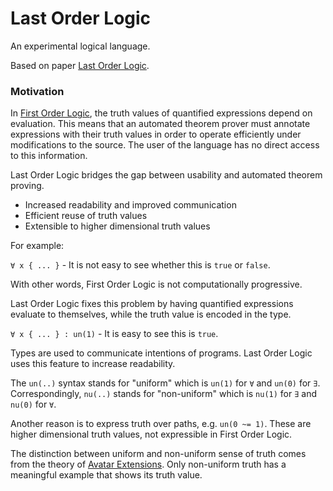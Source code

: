 # Last Order Logic

An experimental logical language.

Based on paper [Last Order Logic](https://github.com/advancedresearch/path_semantics/blob/master/papers-wip2/last-order-logic.pdf).

### Motivation

In [First Order Logic](https://en.wikipedia.org/wiki/First-order_logic),
the truth values of quantified expressions depend on evaluation.
This means that an automated theorem prover must annotate expressions with their truth values
in order to operate efficiently under modifications to the source.
The user of the language has no direct access to this information.

Last Order Logic bridges the gap between usability and automated theorem proving.

- Increased readability and improved communication
- Efficient reuse of truth values
- Extensible to higher dimensional truth values

For example:

`∀ x { ... }` - It is not easy to see whether this is `true` or `false`.

With other words, First Order Logic is not computationally progressive.

Last Order Logic fixes this problem by having quantified expressions evaluate to themselves,
while the truth value is encoded in the type.

`∀ x { ... } : un(1)` - It is easy to see this is `true`.

Types are used to communicate intentions of programs.
Last Order Logic uses this feature to increase readability.

The `un(..)` syntax stands for "uniform" which is `un(1)` for `∀` and `un(0)` for `∃`.
Correspondingly, `nu(..)` stands for "non-uniform" which is `nu(1)` for `∃` and `nu(0)`
for `∀`.

Another reason is to express truth over paths, e.g. `un(0 ~= 1)`.
These are higher dimensional truth values, not expressible in First Order Logic.

The distinction between uniform and non-uniform sense of truth comes from the theory of
[Avatar Extensions](https://advancedresearch.github.io/avatar-extensions/summary.html).
Only non-uniform truth has a meaningful example that shows its truth value.

